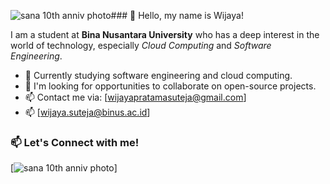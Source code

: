 ![sana 10th anniv photo](https://github.com/user-attachments/assets/711e0ebf-7ec5-46bc-9c99-ce83f5346a6e)### 👋 Hello, my name is Wijaya!

I am a student at **Bina Nusantara University** who has a deep interest in the world of technology, especially _Cloud Computing_ and _Software Engineering_.

- 🔭 Currently studying software engineering and cloud computing.
- 👯 I'm looking for opportunities to collaborate on open-source projects.
- 📫 Contact me via: [wijayapratamasuteja@gmail.com]
- 📫 [wijaya.suteja@binus.ac.id]

### 📫 Let's Connect with me!
[![sana 10th anniv photo](https://www.linkedin.com/in/wijaya-pratama-suteja-a13619229/)]


